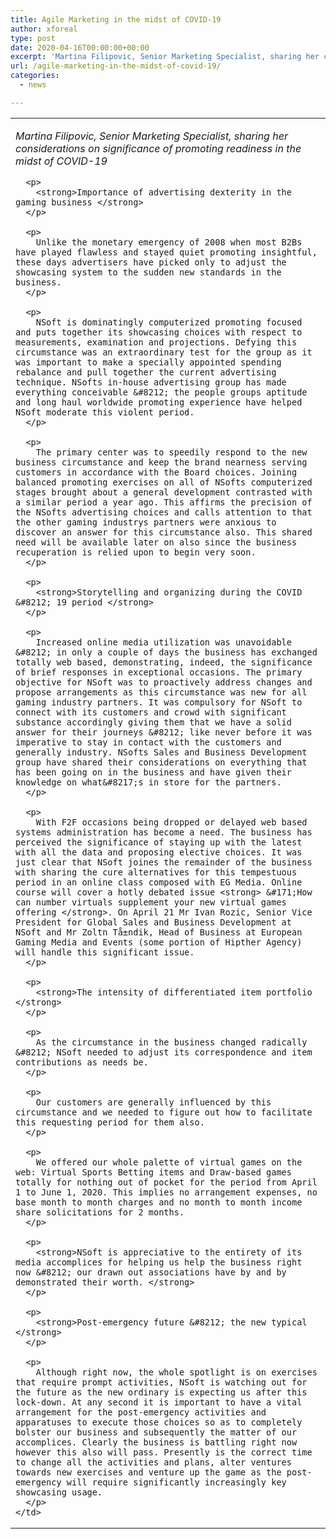```yaml
---
title: Agile Marketing in the midst of COVID-19
author: xforeal 
type: post
date: 2020-04-16T00:00:00+00:00
excerpt: 'Martina Filipovic, Senior Marketing Specialist, sharing her considerations on significance of promoting readiness in the midst of COVID-19 Importance of advertising nimbleness in the gaming industryUnlike the money related emergency of 2008 when most B2Bs have played flawless and stayed quiet showcasing savvy, these days advertisers have picked only to adjust the advertising procedure to the startling new guidelines in the industry '
url: /agile-marketing-in-the-midst-of-covid-19/
categories:
  - news

---
```

  


<table>
  <tr>
    <td>
      <p>
        <em>Martina Filipovic, Senior Marketing Specialist, sharing her considerations on significance of promoting readiness in the midst of COVID-19 </em>
      </p>
      
      <p>
        <strong>Importance of advertising dexterity in the gaming business </strong>
      </p>
      
      <p>
        Unlike the monetary emergency of 2008 when most B2Bs have played flawless and stayed quiet promoting insightful, these days advertisers have picked only to adjust the showcasing system to the sudden new standards in the business.
      </p>
      
      <p>
        NSoft is dominatingly computerized promoting focused and puts together its showcasing choices with respect to measurements, examination and projections. Defying this circumstance was an extraordinary test for the group as it was important to make a specially appointed spending rebalance and pull together the current advertising technique. NSofts in-house advertising group has made everything conceivable &#8212; the people groups aptitude and long haul worldwide promoting experience have helped NSoft moderate this violent period.
      </p>
      
      <p>
        The primary center was to speedily respond to the new business circumstance and keep the brand nearness serving customers in accordance with the Board choices. Joining balanced promoting exercises on all of NSofts computerized stages brought about a general development contrasted with a similar period a year ago. This affirms the precision of the NSofts advertising choices and calls attention to that the other gaming industrys partners were anxious to discover an answer for this circumstance also. This shared need will be available later on also since the business recuperation is relied upon to begin very soon.
      </p>
      
      <p>
        <strong>Storytelling and organizing during the COVID &#8212; 19 period </strong>
      </p>
      
      <p>
        Increased online media utilization was unavoidable &#8212; in only a couple of days the business has exchanged totally web based, demonstrating, indeed, the significance of brief responses in exceptional occasions. The primary objective for NSoft was to proactively address changes and propose arrangements as this circumstance was new for all gaming industry partners. It was compulsory for NSoft to connect with its customers and crowd with significant substance accordingly giving them that we have a solid answer for their journeys &#8212; like never before it was imperative to stay in contact with the customers and generally industry. NSofts Sales and Business Development group have shared their considerations on everything that has been going on in the business and have given their knowledge on what&#8217;s in store for the partners.
      </p>
      
      <p>
        With F2F occasions being dropped or delayed web based systems administration has become a need. The business has perceived the significance of staying up with the latest with all the data and proposing elective choices. It was just clear that NSoft joines the remainder of the business with sharing the cure alternatives for this tempestuous period in an online class composed with EG Media. Online course will cover a hotly debated issue <strong> &#171;How can number virtuals supplement your new virtual games offering </strong>. On April 21 Mr Ivan Rozic, Senior Vice President for Global Sales and Business Development at NSoft and Mr Zoltn Tå±ndik, Head of Business at European Gaming Media and Events (some portion of Hipther Agency) will handle this significant issue.
      </p>
      
      <p>
        <strong>The intensity of differentiated item portfolio </strong>
      </p>
      
      <p>
        As the circumstance in the business changed radically &#8212; NSoft needed to adjust its correspondence and item contributions as needs be.
      </p>
      
      <p>
        Our customers are generally influenced by this circumstance and we needed to figure out how to facilitate this requesting period for them also.
      </p>
      
      <p>
        We offered our whole palette of virtual games on the web: Virtual Sports Betting items and Draw-based games totally for nothing out of pocket for the period from April 1 to June 1, 2020. This implies no arrangement expenses, no base month to month charges and no month to month income share solicitations for 2 months.
      </p>
      
      <p>
        <strong>NSoft is appreciative to the entirety of its media accomplices for helping us help the business right now &#8212; our drawn out associations have by and by demonstrated their worth. </strong>
      </p>
      
      <p>
        <strong>Post-emergency future &#8212; the new typical </strong>
      </p>
      
      <p>
        Although right now, the whole spotlight is on exercises that require prompt activities, NSoft is watching out for the future as the new ordinary is expecting us after this lock-down. At any second it is important to have a vital arrangement for the post-emergency activities and apparatuses to execute those choices so as to completely bolster our business and subsequently the matter of our accomplices. Clearly the business is battling right now however this also will pass. Presently is the correct time to change all the activities and plans, alter ventures towards new exercises and venture up the game as the post-emergency will require significantly increasingly key showcasing usage.
      </p>
    </td>
  </tr>
</table>
